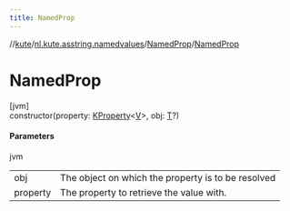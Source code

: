 ```yaml
---
title: NamedProp
---
```

//[kute](../../../index.html)/[nl.kute.asstring.namedvalues](../index.html)/[NamedProp](index.html)/[NamedProp](-named-prop.html)



# NamedProp



[jvm]\
constructor(property: [KProperty](https://kotlinlang.org/api/latest/jvm/stdlib/kotlin.reflect/-k-property/index.html)&lt;[V](index.html)&gt;, obj: [T](index.html)?)



#### Parameters


jvm

| | |
|---|---|
| obj | The object on which the property is to be resolved |
| property | The property to retrieve the value with. |




